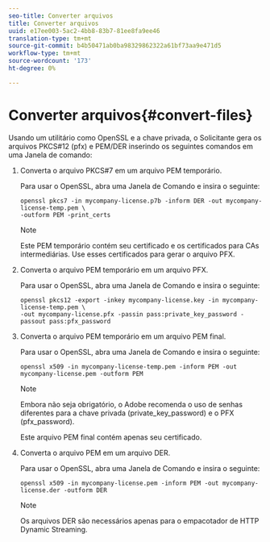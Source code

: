 ```yaml
---
seo-title: Converter arquivos
title: Converter arquivos
uuid: e17ee003-5ac2-4bb8-83b7-81ee8fa9ee46
translation-type: tm+mt
source-git-commit: b4b50471ab0ba98329862322a61bf73aa9e471d5
workflow-type: tm+mt
source-wordcount: '173'
ht-degree: 0%

---
```



# Converter arquivos{#convert-files}

Usando um utilitário como OpenSSL e a chave privada, o Solicitante gera os arquivos PKCS#12 (pfx) e PEM/DER inserindo os seguintes comandos em uma Janela de comando:

1. Converta o arquivo PKCS#7 em um arquivo PEM temporário.

   Para usar o OpenSSL, abra uma Janela de Comando e insira o seguinte:

   ```
   openssl pkcs7 -in mycompany-license.p7b -inform DER -out mycompany-license-temp.pem \ 
   -outform PEM -print_certs 
   ```

   >[!NOTE]
   >
   >Este PEM temporário contém seu certificado e os certificados para CAs intermediárias. Use esses certificados para gerar o arquivo PFX.

1. Converta o arquivo PEM temporário em um arquivo PFX.

   Para usar o OpenSSL, abra uma Janela de Comando e insira o seguinte:

   ```
   openssl pkcs12 -export -inkey mycompany-license.key -in mycompany-license-temp.pem \ 
   -out mycompany-license.pfx -passin pass:private_key_password -passout pass:pfx_password 
   ```

1. Converta o arquivo PEM temporário em um arquivo PEM final.

   Para usar o OpenSSL, abra uma Janela de Comando e insira o seguinte:

   ```
   openssl x509 -in mycompany-license-temp.pem -inform PEM -out mycompany-license.pem -outform PEM 
   ```

   >[!NOTE]
   >
   >Embora não seja obrigatório, o Adobe recomenda o uso de senhas diferentes para a chave privada (private_key_password) e o PFX (pfx_password).

   Este arquivo PEM final contém apenas seu certificado.

1. Converta o arquivo PEM em um arquivo DER.

   Para usar o OpenSSL, abra uma Janela de Comando e insira o seguinte:

   ```
   openssl x509 -in mycompany-license.pem -inform PEM -out mycompany-license.der -outform DER 
   ```

   >[!NOTE]
   >
   >Os arquivos DER são necessários apenas para o empacotador de HTTP Dynamic Streaming.


